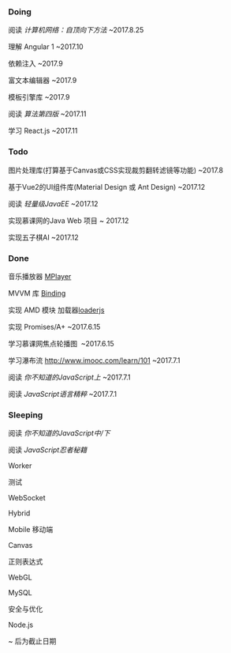
### Doing 

阅读 *计算机网络：自顶向下方法* ~2017.8.25  

理解 Angular 1 ~2017.10

依赖注入 ~2017.9  

富文本编辑器 ~2017.9  

模板引擎库 ~2017.9 

阅读 *算法第四版* ~2017.11  

学习 React.js ~2017.11 

### Todo 

图片处理库(打算基于Canvas或CSS实现裁剪翻转滤镜等功能) ~2017.8  

基于Vue2的UI组件库(Material Design 或 Ant Design) ~2017.12  

阅读 *轻量级JavaEE* ~2017.12  

实现慕课网的Java Web 项目 ~ 2017.12

实现五子棋AI ~2017.12  

### Done

音乐播放器 [MPlayer]()   

MVVM 库 [Binding]()  

实现 AMD 模块 加载器[loaderjs]()  

实现 Promises/A+ ~2017.6.15  

学习慕课网焦点轮播图  ~2017.6.15 

学习瀑布流 http://www.imooc.com/learn/101 ~2017.7.1

阅读 *你不知道的JavaScript上* ~2017.7.1  

阅读 *JavaScript语言精粹* ~2017.7.1  

### Sleeping 

阅读 *你不知道的JavaScript中/下*  

阅读 *JavaScript忍者秘籍*  

Worker

测试

WebSocket   

Hybrid  

Mobile 移动端  

Canvas  

正则表达式  

WebGL  

MySQL  

安全与优化  

Node.js  

~ 后为截止日期





